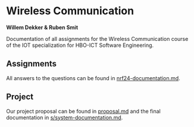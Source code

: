 # Wireless Communication

**Willem Dekker & Ruben Smit**

Documentation of all assignments for the Wireless Communication course of the IOT specialization for HBO-ICT Software Engineering.

## Assignments

All answers to the questions can be found in [nrf24-documentation.md](/nrf24-documentation).

## Project

Our project proposal can be found in [proposal.md](/proposal) and the final documentation in [s/system-documentation.md](/system-documentation).
